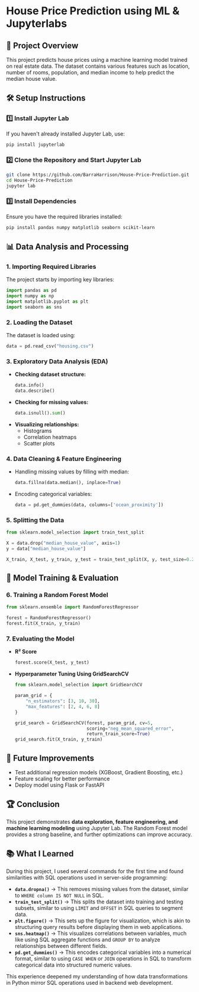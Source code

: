# House Price Prediction using ML & Jupyterlabs

## 📌 Project Overview
This project predicts house prices using a machine learning model trained on real estate data. The dataset contains various features such as location, number of rooms, population, and median income to help predict the median house value.

## 🛠️ Setup Instructions
### 1️⃣ Install Jupyter Lab
If you haven't already installed Jupyter Lab, use:
```bash
pip install jupyterlab
```

### 2️⃣ Clone the Repository and Start Jupyter Lab
```bash
git clone https://github.com/BarraHarrison/House-Price-Prediction.git
cd House-Price-Prediction
jupyter lab
```

### 3️⃣ Install Dependencies
Ensure you have the required libraries installed:
```bash
pip install pandas numpy matplotlib seaborn scikit-learn
```

## 📊 Data Analysis and Processing

### **1. Importing Required Libraries**
The project starts by importing key libraries:
```python
import pandas as pd
import numpy as np
import matplotlib.pyplot as plt
import seaborn as sns
```

### **2. Loading the Dataset**
The dataset is loaded using:
```python
data = pd.read_csv("housing.csv")
```

### **3. Exploratory Data Analysis (EDA)**
- **Checking dataset structure:**
  ```python
  data.info()
  data.describe()
  ```
- **Checking for missing values:**
  ```python
  data.isnull().sum()
  ```
- **Visualizing relationships:**
  - Histograms
  - Correlation heatmaps
  - Scatter plots

### **4. Data Cleaning & Feature Engineering**
- Handling missing values by filling with median:
  ```python
  data.fillna(data.median(), inplace=True)
  ```
- Encoding categorical variables:
  ```python
  data = pd.get_dummies(data, columns=['ocean_proximity'])
  ```

### **5. Splitting the Data**
```python
from sklearn.model_selection import train_test_split

X = data.drop("median_house_value", axis=1)
y = data["median_house_value"]

X_train, X_test, y_train, y_test = train_test_split(X, y, test_size=0.2, random_state=42)
```

## 🤖 Model Training & Evaluation
### **6. Training a Random Forest Model**
```python
from sklearn.ensemble import RandomForestRegressor

forest = RandomForestRegressor()
forest.fit(X_train, y_train)
```

### **7. Evaluating the Model**
- **R² Score**
  ```python
  forest.score(X_test, y_test)
  ```
- **Hyperparameter Tuning Using GridSearchCV**
  ```python
  from sklearn.model_selection import GridSearchCV
  
  param_grid = {
      "n_estimators": [3, 10, 30],
      "max_features": [2, 4, 6, 8]
  }
  
  grid_search = GridSearchCV(forest, param_grid, cv=5,
                             scoring="neg_mean_squared_error",
                             return_train_score=True)
  grid_search.fit(X_train, y_train)
  ```

## 🚀 Future Improvements
- Test additional regression models (XGBoost, Gradient Boosting, etc.)
- Feature scaling for better performance
- Deploy model using Flask or FastAPI

## 🏆 Conclusion
This project demonstrates **data exploration, feature engineering, and machine learning modeling** using Jupyter Lab. The Random Forest model provides a strong baseline, and further optimizations can improve accuracy.

## 📚 What I Learned
During this project, I used several commands for the first time and found similarities with SQL operations used in server-side programming:

- **`data.dropna()`** → This removes missing values from the dataset, similar to `WHERE column IS NOT NULL` in SQL.
- **`train_test_split()`** → This splits the dataset into training and testing subsets, similar to using `LIMIT` and `OFFSET` in SQL queries to segment data.
- **`plt.figure()`** → This sets up the figure for visualization, which is akin to structuring query results before displaying them in web applications.
- **`sns.heatmap()`** → This visualizes correlations between variables, much like using SQL aggregate functions and `GROUP BY` to analyze relationships between different fields.
- **`pd.get_dummies()`** → This encodes categorical variables into a numerical format, similar to using `CASE WHEN` or `JOIN` operations in SQL to transform categorical data into structured numeric values.

This experience deepened my understanding of how data transformations in Python mirror SQL operations used in backend web development.




